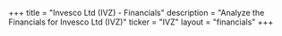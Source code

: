 +++
title = "Invesco Ltd (IVZ) - Financials"
description = "Analyze the Financials for Invesco Ltd (IVZ)"
ticker = "IVZ"
layout = "financials"
+++

